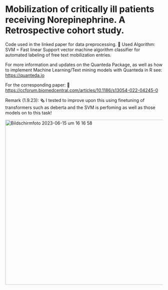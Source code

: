 # Mobilization of critically ill patients receiving Norepinephrine. A Retrospective cohort study.

Code used in the linked paper for data preprocessing.
🤖 Used Algorithm: SVM = Fast linear Support vector machine algorithm classifier for automated labeling of free text mobilization entries. 

For more information and updates on the Quanteda Package, as well as how to implement Machine Learning/Text mining models with Quanteda in R see:
https://quanteda.io

For the corresponding paper: 
📰 https://ccforum.biomedcentral.com/articles/10.1186/s13054-022-04245-0

Remark (1.9.23):
🗞️ I tested to improve upon this using finetuning of transformers such as deberta and the SVM is perfoming as well as those models on to this task!  

<img width="528" alt="Bildschirmfoto 2023-06-15 um 16 16 58" src="https://github.com/MaximilianLindholz/ExplainedCodeMobiCovid/assets/63144815/b9cefd6a-7b87-47d2-b73e-bea9c2fa9040">


